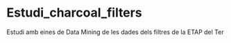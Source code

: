 # Estudi_charcoal_filters
Estudi amb eines de Data Mining de les dades dels filtres de la ETAP del Ter
